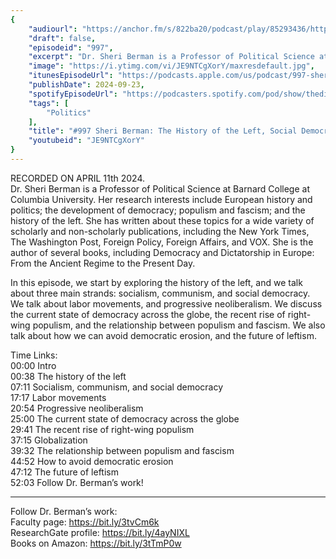 ```yaml
---
{
	"audiourl": "https://anchor.fm/s/822ba20/podcast/play/85293436/https%3A%2F%2Fd3ctxlq1ktw2nl.cloudfront.net%2Fstaging%2F2024-3-11%2F3153ebec-0d8f-7973-c670-adfe026298e6.m4a",
	"draft": false,
	"episodeid": "997",
	"excerpt": "Dr. Sheri Berman is a Professor of Political Science at Barnard College at Columbia University.  Her research interests include European history and politics; the development of democracy; populism and fascism; and the history of the left.  She has written about these topics for a wide variety of scholarly and non-scholarly publications, including the New York Times, The Washington Post, Foreign Policy, Foreign Affairs, and VOX.  She is the author of several books, including Democracy and Dictatorship in Europe: From the Ancient Regime to the Present Day.",
	"image": "https://i.ytimg.com/vi/JE9NTCgXorY/maxresdefault.jpg",
	"itunesEpisodeUrl": "https://podcasts.apple.com/us/podcast/997-sheri-berman-the-history-of-the-left/id1451347236?i=1000670440585&uo=4",
	"publishDate": 2024-09-23,
	"spotifyEpisodeUrl": "https://podcasters.spotify.com/pod/show/thedissenter/episodes/997-Sheri-Berman-The-History-of-the-Left--Social-Democracy--and-Right-Wing-Populism-e2i9ets",
	"tags": [
		"Politics"
	],
	"title": "#997 Sheri Berman: The History of the Left, Social Democracy, and Right-Wing Populism",
	"youtubeid": "JE9NTCgXorY"
}
---
```

RECORDED ON APRIL 11th 2024.  
Dr. Sheri Berman is a Professor of Political Science at Barnard College at Columbia University.  Her research interests include European history and politics; the development of democracy; populism and fascism; and the history of the left.  She has written about these topics for a wide variety of scholarly and non-scholarly publications, including the New York Times, The Washington Post, Foreign Policy, Foreign Affairs, and VOX.  She is the author of several books, including Democracy and Dictatorship in Europe: From the Ancient Regime to the Present Day.

In this episode, we start by exploring the history of the left, and we talk about three main strands: socialism, communism, and social democracy. We talk about labor movements, and progressive neoliberalism. We discuss the current state of democracy across the globe, the recent rise of right-wing populism, and the relationship between populism and fascism. We also talk about how we can avoid democratic erosion, and the future of leftism.

Time Links:  
<time>00:00</time> Intro  
<time>00:38</time> The history of the left  
<time>07:11</time> Socialism, communism, and social democracy  
<time>17:17</time> Labor movements  
<time>20:54</time> Progressive neoliberalism  
<time>25:00</time> The current state of democracy across the globe  
<time>29:41</time> The recent rise of right-wing populism  
<time>37:15</time> Globalization  
<time>39:32</time> The relationship between populism and fascism  
<time>44:52</time> How to avoid democratic erosion  
<time>47:12</time> The future of leftism  
<time>52:03</time> Follow Dr. Berman’s work!

---

Follow Dr. Berman’s work:  
Faculty page: https://bit.ly/3tvCm6k  
ResearchGate profile: https://bit.ly/4ayNIXL  
Books on Amazon: https://bit.ly/3tTmP0w
